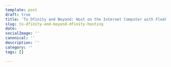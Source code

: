 ```yaml
---
template: post
draft: true
title: 'To Dfinity and Beyond: Host on the Internet Computer with Fleek.'
slug: to-dfinity-and-beyond-dfinity-hosting
date: 
socialImage: ''
canonical: ''
description: ''
category: ''
tags: []

---
```

